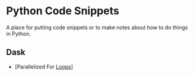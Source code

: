 # Python Code Snippets

A place for putting code snippets or to make notes about how to do things in Python.

## Dask

- [Parallelized For [Loops](Loops)]
